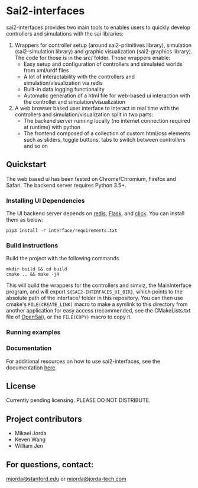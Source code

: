 # Sai2-interfaces

sai2-interfaces provides two main tools to enables users to quickly develop controllers and simulations with the sai libraries:
1. Wrappers for controller setup (around sai2-primitives library), simulation (sai2-simulation library) and graphic visualization (sai2-graphics library). The code for those is in the src/ folder. Those wrappers enable:
	- Easy setup and configuration of controllers and simulated worlds from xml/urdf files
	- A lot of interactability with the controllers and simulation/visualization via redis
	- Built-in data logging functionality
	- Automatic generation of a html file for web-based ui interaction with the controller and simulation/visualization
2. A web browser based user interface to interact in real time with the controllers and simulation/visualization split in two parts:
	- The backend server running locally (no internet connection required at runtime) with python
	- The frontend composed of a collection of custom html/css elements such as sliders, toggle buttons, tabs to switch between controllers and so on

## Quickstart
The web based ui has been tested on Chrome/Chromium, Firefox and Safari.
The backend server requires Python 3.5+.

### Installing UI Dependencies
The UI backend server depends on [redis](https://pypi.org/project/redis/), [Flask](https://pypi.org/project/Flask/), and [click](https://pypi.org/project/click/). You can install them as below:
```
pip3 install -r interface/requirements.txt
```

### Build instructions
Build the project with the following commands
```
mkdir build && cd build
cmake .. && make -j4
```

This will build the wrappers for the controllers and simviz, the MainInterface program, and will export `${SAI2-INTERFACES_UI_DIR}`, which points to the absolute path of the interface/ folder in this repository. You can then use cmake's `FILE(CREATE_LINK)` macro to make a symlink to this directory from another application for easy access (recommended, see the CMakeLists.txt file of [OpenSai](https://github.com/manips-sai-org/OpenSai)), or the `FILE(COPY)` macro to copy it.

### Running examples

### Documentation
For additional resources on how to use sai2-interfaces, see the documentation [here](docs/README.md).

## License
Currently pending licensing. PLEASE DO NOT DISTRIBUTE.

## Project contributors
* Mikael Jorda
* Keven Wang
* William Jen

## For questions, contact:
mjorda@stanford.edu or mjorda@jorda-tech.com